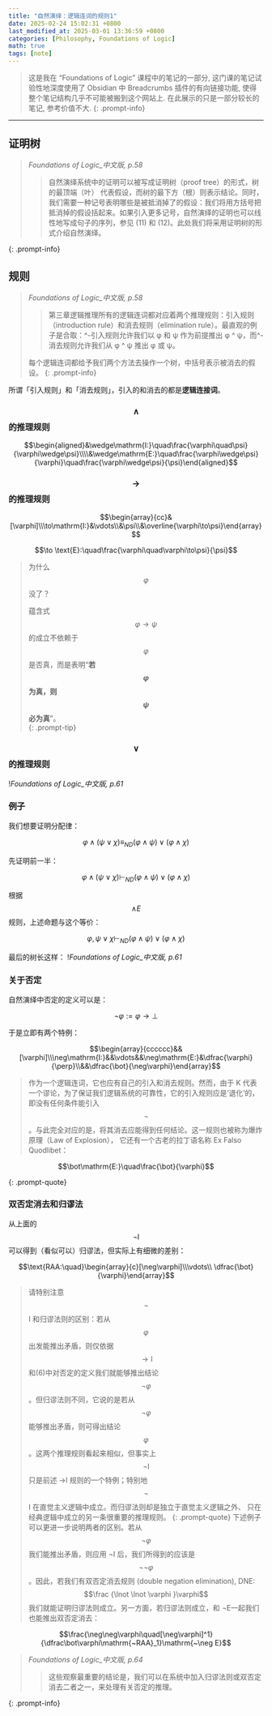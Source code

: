 ```yaml
---
title: "自然演绎：逻辑连词的规则1"
date: 2025-02-24 15:02:31 +0800
last_modified_at: 2025-03-01 13:36:59 +0800
categories: [Philosophy, Foundations of Logic]
math: true
tags: [note]
---
```

>这是我在 “Foundations of Logic” 课程中的笔记的一部分, 这门课的笔记试验性地深度使用了 Obsidian 中 Breadcrumbs 插件的有向链接功能, 使得整个笔记结构几乎不可能被搬到这个网站上. 在此展示的只是一部分较长的笔记, 参考价值不大.
{: .prompt-info}

---


## 证明树
>*Foundations of Logic_中文版, p.58*
>
>> 自然演绎系统中的证明可以被写成证明树（proof tree）的形式，树的最顶端（叶） 代表假设，而树的最下方（根）则表示结论。同时，我们需要一种记号表明哪些是被抵消掉了的假设：我们将用方括号把抵消掉的假设括起来。如果引入更多记号，自然演绎的证明也可以线性地写成句子的序列，参见 (11) 和 (12)。此处我们将采用证明树的形式介绍自然演绎。
>
{: .prompt-info}

## 规则

>*Foundations of Logic_中文版, p.58*
>
>> 第三章逻辑推理所有的逻辑连词都对应着两个推理规则：引入规则（introduction rule）和消去规则（elimination rule）。最直观的例子是合取：^-引入规则允许我们以 φ 和 ψ 作为前提推出 φ ^ ψ，而^-消去规则允许我们从 φ ^ ψ 推出 φ 或 ψ。
>
>每个逻辑连词都给予我们两个方法去操作一个树，中括号表示被消去的假设。
{: .prompt-info}

所谓「引入规则」和「消去规则」，引入的和消去的都是**逻辑连接词**。

### $$\land$$的推理规则

$$\begin{aligned}&\wedge\mathrm{I:}\quad\frac{\varphi\quad\psi}{\varphi\wedge\psi}\\\\&\wedge\mathrm{E:}\quad\frac{\varphi\wedge\psi}{\varphi}\quad\frac{\varphi\wedge\psi}{\psi}\end{aligned}$$

### $$\to$$的推理规则

$$\begin{array}{cc}&[\varphi]\\\to\mathrm{I:}&\vdots\\&\psi\\&\overline{\varphi\to\psi}\end{array}$$

$$\to \text{E}:\quad\frac{\varphi\quad\varphi\to\psi}{\psi}$$

>为什么$$\varphi$$没了？
>
>蕴含式 $$\varphi \to \psi$$ 的成立不依赖于 $$\varphi$$ 是否真，而是表明“**若 $$\varphi$$ 为真，则 $$\psi$$ 必为真**”。  
{: .prompt-tip}
### $$\lor$$的推理规则
!*Foundations of Logic_中文版, p.61*

### 例子
我们想要证明分配律：

$$\varphi\wedge(\psi\vee\chi)\equiv_{ND}(\varphi\wedge\psi)\vee(\varphi\wedge\chi)$$

先证明前一半：

$$\varphi\wedge(\psi\vee\chi)\vdash_{ND}(\varphi\wedge\psi)\vee(\varphi\wedge\chi)$$

根据$$\land E$$规则，上述命题与这个等价：

$$\varphi,\psi\vee\chi\vdash_{ND}(\varphi\wedge\psi)\vee(\varphi\wedge\chi)$$

最后的树长这样：
!*Foundations of Logic_中文版, p.61*
### 关于否定
自然演绎中否定的定义可以是：

$$\neg\varphi:=\varphi\to\bot$$

于是立即有两个特例：

$$\begin{array}{cccccc}&&[\varphi]\\\neg\mathrm{I:}&&\vdots&&\neg\mathrm{E:}&\dfrac{\varphi}{\perp}\\&&\dfrac{\bot}{\neg\varphi}\end{array}$$

>作为一个逻辑连词，它也应有自己的引入和消去规则。然而，由于 K 代表一个谬论，为了保证我们逻辑系统的可靠性，它的引入规则应是‘退化’的，即没有任何条件能引入 $$\neg$$。与此完全对应的是，将其消去应能得到任何结论。这一规则也被称为爆炸原理（Law of Explosion）， 它还有一个古老的拉丁语名称 Ex Falso Quodlibet：

$$\bot\mathrm{E:}\quad\frac{\bot}{\varphi}$$

{: .prompt-quote}

### 双否定消去和归谬法
从上面的$$\neg \text{I}$$可以得到（看似可以）归谬法，但实际上有细微的差别：

$$\text{RAA:\quad}\begin{array}{c}[\neg\varphi]\\\vdots\\ \dfrac{\bot}{\varphi}\end{array}$$

>请特别注意$$\neg$$I 和归谬法则的区别：若从$$\varphi$$出发能推出矛盾，则仅依据$$\to\text{I}$$和(6)中对否定的定义我们就能够推出结论$$\neg\varphi$$。但归谬法则不同，它说的是若从$$\neg\varphi$$能够推出矛盾，则可得出结论$$\varphi$$。这两个推理规则看起来相似，但事实上$$\neg\text{I}$$只是前述 →I 规则的一个特例；特别地$$\neg$$I 在直觉主义逻辑中成立。而归谬法则却是独立于直觉主义逻辑之外、 只在经典逻辑中成立的另一条很重要的推理规则。
{: .prompt-quote}
下述例子可以更进一步说明两者的区别。若从$$\neg\varphi$$我们能推出矛盾，则应用 ¬I 后，我们所得到的应该是$$\neg\neg\varphi$$。因此，若我们有双否定消去规则 (double negation elimination),
DNE:  $$\frac {\lnot \lnot \varphi }\varphi$$
我们就能证明归谬法则成立。另一方面，若归谬法则成立，和 ¬E一起我们也能推出双否定消去：

$$\frac{\neg\neg\varphi\quad[\neg\varphi]^1}{\dfrac\bot\varphi\mathrm{~RAA}_1}\mathrm{~\neg E}$$

>*Foundations of Logic_中文版, p.64*
>
>> 这些观察最重要的结论是，我们可以在系统中加入归谬法则或双否定消去二者之一，来处理有关否定的推理。
>
{: .prompt-info}
